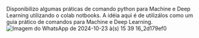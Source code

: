 Disponibilizo algumas práticas de comando python para Machine e Deep Learning utilizando o colab notbooks.
A idéia aqui é de utilizálos como um guia prático de comandos para Machine e Deep Learning.
![Imagem do WhatsApp de 2024-10-23 à(s) 15 39 16_2d179ef0](https://github.com/user-attachments/assets/234cd035-876f-4258-8240-42e1a085074b)

